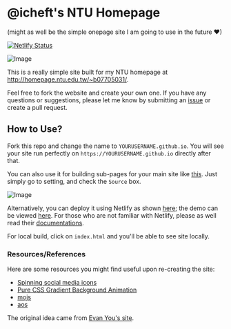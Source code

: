 # @icheft's NTU Homepage
(might as well be the simple onepage site I am going to use in the future ❤)

[![Netlify Status](https://api.netlify.com/api/v1/badges/4e6d221b-aed0-41ca-adb9-aab8ab2147b0/deploy-status)](https://app.netlify.com/sites/icheftatntu/deploys)

![Image](https://i.imgur.com/EIGdhRY.png)

This is a really simple site built for my NTU homepage at <http://homepage.ntu.edu.tw/~b07705031/>.



Feel free to fork the website and create your own one. If you have any questions or suggestions, please let me know by submitting an [issue](https://github.com/icheft/ntu-homepage/issues) or create a pull request.


## How to Use?
Fork this repo and change the name to `YOURUSERNAME.github.io`. You will see your site run perfectly on `https://YOURUSERNAME.github.io` directly after that.

You can also use it for building sub-pages for your main site like [this](http://icheft.github.io/ntu-homepage/). Just simply go to setting, and check the `Source` box. 

![Image](https://i.imgur.com/scenn3S.png)

Alternatively, you can deploy it using Netlify as shown [here](https://app.netlify.com/sites/icheftatntu/deploys); the demo can be viewed [here](https://icheftatntu.netlify.app). For those who are not familiar with Netlify, please as well read their [documentations](https://www.netlify.com).

For local build, click on `index.html` and you'll be able to see site locally. 

### Resources/References 
Here are some resources you might find useful upon re-creating the site:

+ [Spinning social media icons](http://yolyfie.com/spinning-social-media-icons/)
+ [Pure CSS Gradient Background Animation](https://codepen.io/P1N2O/pen/pyBNzX)
+ [mojs](https://mojs.github.io)
+ [aos](https://github.com/michalsnik/aos)


The original idea came from [Evan You's site](http://evanyou.me).